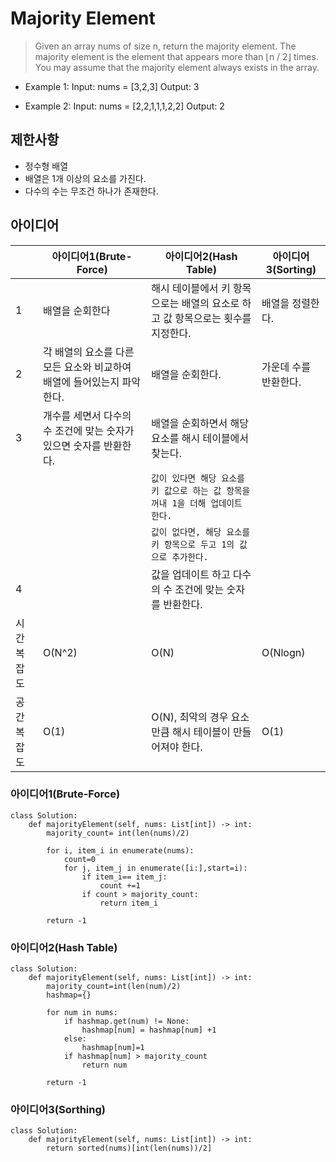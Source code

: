 # Majority Element

>Given an array nums of size n, return the majority element. The majority element is the element that appears more than ⌊n / 2⌋ times. You may assume that the majority element always exists in the array.


-  Example 1:
Input: nums = [3,2,3]
Output: 3

- Example 2: 
Input: nums = [2,2,1,1,1,2,2]
Output: 2


## 제한사항
- 정수형 배열
- 배열은 1개 이상의 요소를 가진다.
- 다수의 수는 무조건 하나가 존재한다.


## 아이디어 

| |아이디어1(Brute-Force) |아이디어2(Hash Table) |아이디어3(Sorting) |
|----------------|-------------------------------|-----------------------------|-----------------------------|
|1 |배열을 순회한다|해시 테이블에서 키 항목으로는 배열의 요소로 하고 값 항목으로는 횟수를 지정한다. |배열을 정렬한다.|
|2 |각 배열의 요소를 다른 모든 요소와 비교하여 배열에 들어있는지 파악한다. |배열을 순회한다.|가운데 수를 반환한다.|
|3 |개수를 세면서 다수의 수 조건에 맞는 숫자가 있으면 숫자를 반환한다. |배열을 순회하면서 해당 요소를 해시 테이블에서 찾는다. |
| | |`값이 있다면 해당 요소를 키 값으로 하는 값 항목을 꺼내 1을 더해 업데이트 한다.`|
| | |`값이 없다면, 해당 요소를 키 항목으로 두고 1의 값으로 추가한다.`|
|4| |값을 업데이트 하고 다수의 수 조건에 맞는 숫자를 반환한다.|
|시간 복잡도| O(N^2)|O(N)|O(Nlogn)|
|공간 복잡도| O(1) |O(N), 최악의 경우 요소 만큼 해시 테이블이 만들어져야 한다.|O(1)|



### 아이디어1(Brute-Force)

```
class Solution:
    def majorityElement(self, nums: List[int]) -> int:
        majority_count= int(len(nums)/2)

        for i, item_i in enumerate(nums):
            count=0
            for j, item_j in enumerate([i:],start=i):
                if item_i== item_j:
                    count +=1
                if count > majority_count:
                    return item_i

        return -1                         

```

### 아이디어2(Hash Table)

```
class Solution:
    def majorityElement(self, nums: List[int]) -> int:
        majority_count=int(len(num)/2)
        hashmap={}

        for num in nums:
            if hashmap.get(num) != None:
                hashmap[num] = hashmap[num] +1
            else:
                hashmap[num]=1
            if hashmap[num] > majority_count
                return num

        return -1                    

```

### 아이디어3(Sorthing)

```
class Solution:
    def majorityElement(self, nums: List[int]) -> int:
        return sorted(nums)[int(len(nums))/2]                   

```

